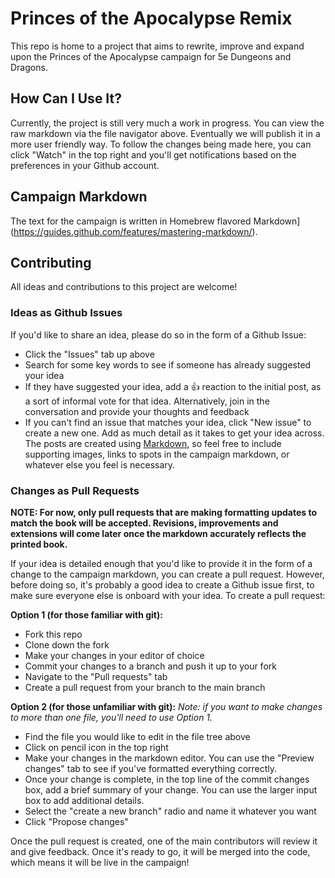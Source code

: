 # Princes of the Apocalypse Remix

This repo is home to a project that aims to rewrite, improve and expand upon the Princes of the Apocalypse campaign for 5e Dungeons and Dragons.

## How Can I Use It?

Currently, the project is still very much a work in progress. You can view the raw markdown via the file navigator above. Eventually we will publish it in a more user friendly way. To follow the changes being made here, you can click "Watch" in the top right and you'll get notifications based on the preferences in your Github account.

## Campaign Markdown

The text for the campaign is written in Homebrew flavored Markdown](https://guides.github.com/features/mastering-markdown/).

## Contributing

All ideas and contributions to this project are welcome!

### Ideas as Github Issues

If you'd like to share an idea, please do so in the form of a Github Issue:

- Click the "Issues" tab up above
- Search for some key words to see if someone has already suggested your idea
- If they have suggested your idea, add a 👍 reaction to the initial post, as a sort of informal vote for that idea. Alternatively, join in the conversation and provide your thoughts and feedback
- If you can't find an issue that matches your idea, click "New issue" to create a new one. Add as much detail as it takes to get your idea across. The posts are created using [Markdown](https://guides.github.com/features/mastering-markdown/), so feel free to include supporting images, links to spots in the campaign markdown, or whatever else you feel is necessary.

### Changes as Pull Requests

**NOTE: For now, only pull requests that are making formatting updates to match the book will be accepted. Revisions, improvements and extensions will come later once the markdown accurately reflects the printed book.**

If your idea is detailed enough that you'd like to provide it in the form of a change to the campaign markdown, you can create a pull request. However, before doing so, it's probably a good idea to create a Github issue first, to make sure everyone else is onboard with your idea. To create a pull request:

**Option 1 (for those familiar with git):**

- Fork this repo
- Clone down the fork
- Make your changes in your editor of choice
- Commit your changes to a branch and push it up to your fork
- Navigate to the "Pull requests" tab
- Create a pull request from your branch to the main branch

**Option 2 (for those unfamiliar with git):**
*Note: if you want to make changes to more than one file, you'll need to use Option 1.*

- Find the file you would like to edit in the file tree above
- Click on pencil icon in the top right
- Make your changes in the markdown editor. You can use the "Preview changes" tab to see if you've formatted everything correctly.
- Once your change is complete, in the top line of the commit changes box, add a brief summary of your change. You can use the larger input box to add additional details.
- Select the "create a new branch" radio and name it whatever you want
- Click "Propose changes"

Once the pull request is created, one of the main contributors will review it and give feedback. Once it's ready to go, it will be merged into the code, which means it will be live in the campaign!
